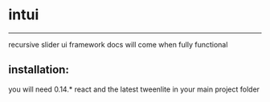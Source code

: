# intui
----
recursive slider ui framework
docs will come when fully functional

## installation:
you will need 0.14.* react and the latest tweenlite in your main project folder
